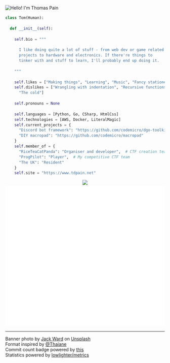 ![Hello! I'm Thomas Pain](https://github.com/codemicro/codemicro/blob/master/githubbanner-downscaled.png?raw=true)

```py
class Tom(Human):

  def __init__(self):

    self.bio = """

      I like doing quite a lot of stuff - from web dev or game related
      projects to hardware and electronics. If there're things to
      tinker with and stuff to learn, I'll probably end up doing it.
    
    """

    self.likes = ["Making things", "Learning", "Music", "Fancy stationery"]
    self.dislikes = ["Wrangling with indentation", "Recursive functions",
      "The cold"]

    self.pronouns = None

    self.languages = [Python, Go, CSharp, HtmlCss]
    self.technologies = [AWS, Docker, LiteralMagic]
    self.current_projects = {
      "Discord bot framework": "https://github.com/codemicro/dgo-toolkit",
      "DIY macropad": "https://github.com/codemicro/macropad"
    }
    self.member_of = {
      "RiceTeaCatPanda": "Organiser and developer",  # CTF creation team
      "ProgPilot": "Player",  # My competitive CTF team
      "The UK": "Resident"
    }
    self.site = "https://www.tdpain.net"
```

<!-- Adding .gitattributes files to a load of repos means I can put this back. It's still behaving weirdly though -->
<p align="center">
  <a href="https://github.com/codemicro/githubCommitInfo"><img src="https://img.shields.io/endpoint?url=https://www.tdpain.net/api/commits&style=flat-square&color=blue"></a>
  <br>
  <img src="https://raw.githubusercontent.com/codemicro/codemicro/master/github-metrics.svg">
</p>

---
Banner photo by [Jack Ward](https://unsplash.com/@jackward) on [Unsplash](https://unsplash.com/s/photos/forest-mountain)
<br>Format inspired by [@Thaiane](https://github.com/Thaiane)
<br>Commit count badge powered by [this](https://github.com/codemicro/githubCommitInfo)
<br>Statistics powered by [lowlighter/metrics](https://github.com/lowlighter/metrics)
